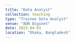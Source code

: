 ```yaml
---
title: "Data Analyst"
collection: teaching
type: "Trainee Data Analyst"
venue: "ADN Diginet"
date: 2022-04-01
location: "Dhaka, Bangladesh"
---
```

